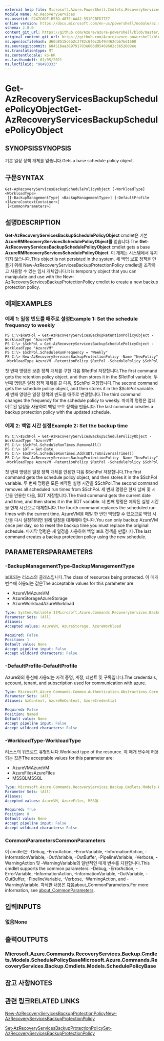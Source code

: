 ```yaml
---
external help file: Microsoft.Azure.PowerShell.Cmdlets.RecoveryServices.Backup.dll-Help.xml
Module Name: Az.RecoveryServices
ms.assetid: E247C6DF-B53D-487E-AAA2-551FCBFD77E7
online version: https://docs.microsoft.com/en-us/powershell/module/az.recoveryservices/get-azrecoveryservicesbackupschedulepolicyobject
schema: 2.0.0
content_git_url: https://github.com/Azure/azure-powershell/blob/master/src/RecoveryServices/RecoveryServices/help/Get-AzRecoveryServicesBackupSchedulePolicyObject.md
original_content_git_url: https://github.com/Azure/azure-powershell/blob/master/src/RecoveryServices/RecoveryServices/help/Get-AzRecoveryServicesBackupSchedulePolicyObject.md
ms.openlocfilehash: d66b8515c6b2c3782c6f6c2b49d462dbb7bd1660
ms.sourcegitcommit: 68451baa389791703e666d95469602c5652609ee
ms.translationtype: MT
ms.contentlocale: ko-KR
ms.lasthandoff: 01/05/2021
ms.locfileid: "98493333"
---
```

# <span data-ttu-id="d32d5-101">Get-AzRecoveryServicesBackupSchedulePolicyObject</span><span class="sxs-lookup"><span data-stu-id="d32d5-101">Get-AzRecoveryServicesBackupSchedulePolicyObject</span></span>

## <span data-ttu-id="d32d5-102">SYNOPSIS</span><span class="sxs-lookup"><span data-stu-id="d32d5-102">SYNOPSIS</span></span>
<span data-ttu-id="d32d5-103">기본 일정 정책 개체를 얻습니다.</span><span class="sxs-lookup"><span data-stu-id="d32d5-103">Gets a base schedule policy object.</span></span>

## <span data-ttu-id="d32d5-104">구문</span><span class="sxs-lookup"><span data-stu-id="d32d5-104">SYNTAX</span></span>

```
Get-AzRecoveryServicesBackupSchedulePolicyObject [-WorkloadType] <WorkloadType>
 [[-BackupManagementType] <BackupManagementType>] [-DefaultProfile <IAzureContextContainer>]
 [<CommonParameters>]
```

## <span data-ttu-id="d32d5-105">설명</span><span class="sxs-lookup"><span data-stu-id="d32d5-105">DESCRIPTION</span></span>
<span data-ttu-id="d32d5-106">**Get-AzRecoveryServicesBackupSchedulePolicyObject** cmdlet은 기본 **AzureRMRecoveryServicesSchedulePolicyObject를** 얻습니다.</span><span class="sxs-lookup"><span data-stu-id="d32d5-106">The **Get-AzRecoveryServicesBackupSchedulePolicyObject** cmdlet gets a base **AzureRMRecoveryServicesSchedulePolicyObject**.</span></span>
<span data-ttu-id="d32d5-107">이 개체는 시스템에서 유지되지 않습니다.</span><span class="sxs-lookup"><span data-stu-id="d32d5-107">This object is not persisted in the system.</span></span>
<span data-ttu-id="d32d5-108">새 백업 보호 정책을 만들기 위해 New-AzRecoveryServicesBackupProtectionPolicy cmdlet을 조작하고 사용할 수 있는 임시 개체입니다.</span><span class="sxs-lookup"><span data-stu-id="d32d5-108">It is temporary object that you can manipulate and use with the New-AzRecoveryServicesBackupProtectionPolicy cmdlet to create a new backup protection policy.</span></span>

## <span data-ttu-id="d32d5-109">예제</span><span class="sxs-lookup"><span data-stu-id="d32d5-109">EXAMPLES</span></span>

### <span data-ttu-id="d32d5-110">예제 1: 일정 빈도를 매주로 설정</span><span class="sxs-lookup"><span data-stu-id="d32d5-110">Example 1: Set the schedule frequency to weekly</span></span>
```
PS C:\>$RetPol = Get-AzRecoveryServicesBackupRetentionPolicyObject -WorkloadType "AzureVM" 
PS C:\> $SchPol = Get-AzRecoveryServicesBackupSchedulePolicyObject -WorkloadType "AzureVM" 
PS C:\> $SchPol.ScheduleRunFrequency = "Weekly"
PS C:\> New-AzRecoveryServicesBackupProtectionPolicy -Name "NewPolicy" -WorkloadType AzureVM -RetentionPolicy $RetPol -SchedulePolicy $SchPol
```

<span data-ttu-id="d32d5-111">첫 번째 명령은 보존 정책 개체를 구한 다음 $RetPol 저장합니다.</span><span class="sxs-lookup"><span data-stu-id="d32d5-111">The first command gets the retention policy object, and then stores it in the $RetPol variable.</span></span>
<span data-ttu-id="d32d5-112">두 번째 명령은 일정 정책 개체를 끈 다음, $SchPol 저장합니다.</span><span class="sxs-lookup"><span data-stu-id="d32d5-112">The second command gets the schedule policy object, and then stores it in the $SchPol variable.</span></span>
<span data-ttu-id="d32d5-113">세 번째 명령은 일정 정책의 빈도를 매주로 변경합니다.</span><span class="sxs-lookup"><span data-stu-id="d32d5-113">The third command changes the frequency for the schedule policy to weekly.</span></span>
<span data-ttu-id="d32d5-114">마지막 명령은 업데이트된 일정을 사용하여 백업 보호 정책을 만듭니다.</span><span class="sxs-lookup"><span data-stu-id="d32d5-114">The last command creates a backup protection policy with the updated schedule.</span></span>

### <span data-ttu-id="d32d5-115">예제 2: 백업 시간 설정</span><span class="sxs-lookup"><span data-stu-id="d32d5-115">Example 2: Set the backup time</span></span>
```
PS C:\>$SchPol = Get-AzRecoveryServicesBackupSchedulePolicyObject -WorkloadType "AzureVM" 
PS C:\> $SchPol.ScheduleRunTimes.RemoveAll()
PS C:\> $DT = Get-Date
PS C:\> $SchPol.ScheduleRunTimes.Add($DT.ToUniversalTime())
PS C:\> New-AzRecoveryServicesBackupProtectionPolicy -Name "NewPolicy" -WorkloadType AzureVM -RetentionPolicy $RetPol -SchedulePolicy $SchPol
```

<span data-ttu-id="d32d5-116">첫 번째 명령은 일정 정책 개체를 인용한 다음 $SchPol 저장합니다.</span><span class="sxs-lookup"><span data-stu-id="d32d5-116">The first command gets the schedule policy object, and then stores it in the $SchPol variable.</span></span>
<span data-ttu-id="d32d5-117">두 번째 명령은 모든 예약된 실행 시간을 $SchPol.</span><span class="sxs-lookup"><span data-stu-id="d32d5-117">The second command removes all scheduled run times from $SchPol.</span></span>
<span data-ttu-id="d32d5-118">세 번째 명령은 현재 날짜 및 시간을 인용한 다음, $DT 저장합니다.</span><span class="sxs-lookup"><span data-stu-id="d32d5-118">The third command gets the current date and time, and then stores it in the $DT variable.</span></span>
<span data-ttu-id="d32d5-119">네 번째 명령은 예약된 실행 시간을 현재 시간으로 대체합니다.</span><span class="sxs-lookup"><span data-stu-id="d32d5-119">The fourth command replaces the scheduled run times with the current time.</span></span>
<span data-ttu-id="d32d5-120">AzureVM을 매일 한 번만 백업할 수 있으므로 백업 시간을 다시 설정하려면 원래 일정을 대체해야 합니다.</span><span class="sxs-lookup"><span data-stu-id="d32d5-120">You can only backup AzureVM once per day, so to reset the backup time you must replace the original schedule.</span></span>
<span data-ttu-id="d32d5-121">마지막 명령은 새 일정을 사용하여 백업 보호 정책을 만듭니다.</span><span class="sxs-lookup"><span data-stu-id="d32d5-121">The last command creates a backup protection policy using the new schedule.</span></span>

## <span data-ttu-id="d32d5-122">PARAMETERS</span><span class="sxs-lookup"><span data-stu-id="d32d5-122">PARAMETERS</span></span>

### <span data-ttu-id="d32d5-123">-BackupManagementType</span><span class="sxs-lookup"><span data-stu-id="d32d5-123">-BackupManagementType</span></span>
<span data-ttu-id="d32d5-124">보호되는 리소스의 클래스입니다.</span><span class="sxs-lookup"><span data-stu-id="d32d5-124">The class of resources being protected.</span></span> <span data-ttu-id="d32d5-125">이 매개 변수에 허용되는 값은</span><span class="sxs-lookup"><span data-stu-id="d32d5-125">The acceptable values for this parameter are:</span></span>
- <span data-ttu-id="d32d5-126">AzureVM</span><span class="sxs-lookup"><span data-stu-id="d32d5-126">AzureVM</span></span> 
- <span data-ttu-id="d32d5-127">AzureStorage</span><span class="sxs-lookup"><span data-stu-id="d32d5-127">AzureStorage</span></span>
- <span data-ttu-id="d32d5-128">AzureWorkload</span><span class="sxs-lookup"><span data-stu-id="d32d5-128">AzureWorkload</span></span>

```yaml
Type: System.Nullable`1[Microsoft.Azure.Commands.RecoveryServices.Backup.Cmdlets.Models.BackupManagementType]
Parameter Sets: (All)
Aliases:
Accepted values: AzureVM, AzureStorage, AzureWorkload

Required: False
Position: 1
Default value: None
Accept pipeline input: False
Accept wildcard characters: False
```

### <span data-ttu-id="d32d5-129">-DefaultProfile</span><span class="sxs-lookup"><span data-stu-id="d32d5-129">-DefaultProfile</span></span>
<span data-ttu-id="d32d5-130">Azure와의 통신에 사용되는 자격 증명, 계정, 테넌트 및 구독입니다.</span><span class="sxs-lookup"><span data-stu-id="d32d5-130">The credentials, account, tenant, and subscription used for communication with azure.</span></span>

```yaml
Type: Microsoft.Azure.Commands.Common.Authentication.Abstractions.Core.IAzureContextContainer
Parameter Sets: (All)
Aliases: AzContext, AzureRmContext, AzureCredential

Required: False
Position: Named
Default value: None
Accept pipeline input: False
Accept wildcard characters: False
```

### <span data-ttu-id="d32d5-131">-WorkloadType</span><span class="sxs-lookup"><span data-stu-id="d32d5-131">-WorkloadType</span></span>
<span data-ttu-id="d32d5-132">리소스의 워크로드 유형입니다.</span><span class="sxs-lookup"><span data-stu-id="d32d5-132">Workload type of the resource.</span></span> <span data-ttu-id="d32d5-133">이 매개 변수에 허용되는 값은</span><span class="sxs-lookup"><span data-stu-id="d32d5-133">The acceptable values for this parameter are:</span></span>
- <span data-ttu-id="d32d5-134">AzureVM</span><span class="sxs-lookup"><span data-stu-id="d32d5-134">AzureVM</span></span> 
- <span data-ttu-id="d32d5-135">AzureFiles</span><span class="sxs-lookup"><span data-stu-id="d32d5-135">AzureFiles</span></span>
- <span data-ttu-id="d32d5-136">MSSQL</span><span class="sxs-lookup"><span data-stu-id="d32d5-136">MSSQL</span></span>


```yaml
Type: Microsoft.Azure.Commands.RecoveryServices.Backup.Cmdlets.Models.WorkloadType
Parameter Sets: (All)
Aliases:
Accepted values: AzureVM, AzureFiles, MSSQL

Required: True
Position: 0
Default value: None
Accept pipeline input: False
Accept wildcard characters: False
```

### <span data-ttu-id="d32d5-137">CommonParameters</span><span class="sxs-lookup"><span data-stu-id="d32d5-137">CommonParameters</span></span>
<span data-ttu-id="d32d5-138">이 cmdlet은 -Debug, -ErrorAction, -ErrorVariable, -InformationAction, -InformationVariable, -OutVariable, -OutBuffer, -PipelineVariable, -Verbose, -WarningAction 및 -WarningVariable의 일반적인 매개 변수를 지원합니다.</span><span class="sxs-lookup"><span data-stu-id="d32d5-138">This cmdlet supports the common parameters: -Debug, -ErrorAction, -ErrorVariable, -InformationAction, -InformationVariable, -OutVariable, -OutBuffer, -PipelineVariable, -Verbose, -WarningAction, and -WarningVariable.</span></span> <span data-ttu-id="d32d5-139">자세한 내용은 [다음](http://go.microsoft.com/fwlink/?LinkID=113216)about_CommonParameters.</span><span class="sxs-lookup"><span data-stu-id="d32d5-139">For more information, see [about_CommonParameters](http://go.microsoft.com/fwlink/?LinkID=113216).</span></span>

## <span data-ttu-id="d32d5-140">입력</span><span class="sxs-lookup"><span data-stu-id="d32d5-140">INPUTS</span></span>

### <span data-ttu-id="d32d5-141">없음</span><span class="sxs-lookup"><span data-stu-id="d32d5-141">None</span></span>

## <span data-ttu-id="d32d5-142">출력</span><span class="sxs-lookup"><span data-stu-id="d32d5-142">OUTPUTS</span></span>

### <span data-ttu-id="d32d5-143">Microsoft.Azure.Commands.RecoveryServices.Backup.Cmdlets.Models.SchedulePolicyBase</span><span class="sxs-lookup"><span data-stu-id="d32d5-143">Microsoft.Azure.Commands.RecoveryServices.Backup.Cmdlets.Models.SchedulePolicyBase</span></span>

## <span data-ttu-id="d32d5-144">참고 사항</span><span class="sxs-lookup"><span data-stu-id="d32d5-144">NOTES</span></span>

## <span data-ttu-id="d32d5-145">관련 링크</span><span class="sxs-lookup"><span data-stu-id="d32d5-145">RELATED LINKS</span></span>

[<span data-ttu-id="d32d5-146">New-AzRecoveryServicesBackupProtectionPolicy</span><span class="sxs-lookup"><span data-stu-id="d32d5-146">New-AzRecoveryServicesBackupProtectionPolicy</span></span>](./New-AzRecoveryServicesBackupProtectionPolicy.md)

[<span data-ttu-id="d32d5-147">Set-AzRecoveryServicesBackupProtectionPolicy</span><span class="sxs-lookup"><span data-stu-id="d32d5-147">Set-AzRecoveryServicesBackupProtectionPolicy</span></span>](./Set-AzRecoveryServicesBackupProtectionPolicy.md)


